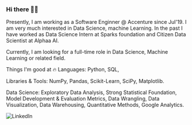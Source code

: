 ### Hi there 👋🏻

Presently, I am working as a Software Enginner @ Accenture since Jul'19. I am very much interested in Data Science, machine Learning. In the past I have worked as Data Science Intern at Sparks foundation and Citizen Data Scientist at Alphaa AI.  

Currently, I am looking for a full-time role in Data Science, Machine Learning or related field.

Things I'm good at 🔥
Languages: Python, SQL, 

Libraries & Tools: NumPy, Pandas, Scikit-Learn, SciPy, Matplotlib.

Data Science: Exploratory Data Analysis, Strong Statistical Foundation, Model Development & Evaluation Metrics, Data Wrangling, Data Visualization, Data Warehousing, Quantitative Methods, Google Analytics.

![LinkedIn](https://www.linkedin.com/in/vikram--krishna/)
